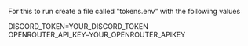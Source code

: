 For this to run create a file called "tokens.env" with the following values

DISCORD_TOKEN=YOUR_DISCORD_TOKEN
OPENROUTER_API_KEY=YOUR_OPENROUTER_APIKEY
